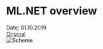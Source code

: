 # ML.NET overview
Date: 01.10.2019  
[Original](https://habr.com/ru/company/microsoft/blog/469095/)  
![Scheme](https://devblogs.microsoft.com/dotnet/wp-content/uploads/sites/10/2019/08/image-classifier-scenario.png)
